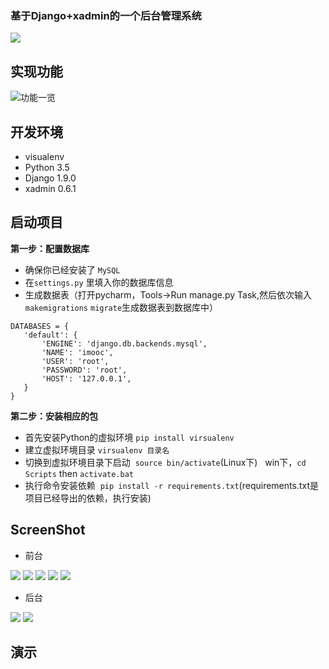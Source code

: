 ### 基于Django+xadmin的一个后台管理系统

![](https://camo.githubusercontent.com/5fb259203805e2189b8c165d05bd7fa128898cfe/68747470733a2f2f696d672e736869656c64732e696f2f62616467652f6c616e67756167652d707974686f6e2d6f72616e67652e737667)


实现功能
---

![功能一览](http://upload-images.jianshu.io/upload_images/1480597-17fa9e5496b6d6da.png?imageMogr2/auto-orient/strip%7CimageView2/2/w/1240)


开发环境
---

- visualenv
- Python 3.5
- Django 1.9.0
- xadmin 0.6.1

启动项目
---

**第一步：配置数据库**

- 确保你已经安装了 `MySQL`
- 在`settings.py` 里填入你的数据库信息
- 生成数据表（打开pycharm，Tools->Run manage.py Task,然后依次输入 `makemigrations` `migrate`生成数据表到数据库中）

```
DATABASES = {
   'default': {
       'ENGINE': 'django.db.backends.mysql',
       'NAME': 'imooc',
       'USER': 'root', 
       'PASSWORD': 'root',
       'HOST': '127.0.0.1',
   }
}
```

**第二步：安装相应的包**

- 首先安装Python的虚拟环境 `pip install virsualenv`
- 建立虚拟环境目录 `virsualenv 目录名`
- 切换到虚拟环境目录下启动  `source bin/activate`(Linux下)   win下，`cd Scripts` then  `activate.bat`
- 执行命令安装依赖  `pip install -r requirements.txt`(requirements.txt是项目已经导出的依赖，执行安装)


ScreenShot
---

- 前台


![](static/screenshot/qt1.PNG)
![](static/screenshot/qt2.PNG)
![](static/screenshot/qt3.PNG)
![](static/screenshot/qt4.PNG)
![](static/screenshot/qt5.PNG)


- 后台

![](static/screenshot/houtai.PNG)
![](static/screenshot/houtai2.PNG)


演示
---


